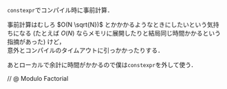 `constexpr`でコンパイル時に事前計算．

事前計算はむしろ $O(N \sqrt{N})$ とかかかるようなときにしたいという気持ちになる (たとえば $O(N)$ ならメモリに展開したりと結局同じ時間かかるという指摘があった) けど，  
意外とコンパイルのタイムアウトに引っかかったりする．

あとローカルで余計に時間がかかるので僕は`constexpr`を外して使う．

// @ Modulo Factorial
